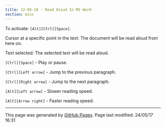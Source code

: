 ```yaml
---
title: 22-05-18 - Read Aloud In MS Word
section: misc
---
```


To activate: `[Alt][Ctrl][Space]`.

Cursor at a specific point in the text: The document will be read aloud from here on.

Text selected: The selected text will be read aloud.

`[Ctrl][Space]` - Play or pause.

`[Ctrl][Left arrow]` - Jump to the previous paragraph.

`[Ctrl][Right arrow]` - Jump to the next paragraph.

`[Alt][Left arrow]` - Slower reading speed.

`[Alt][Arrow right]` - Faster reading speed.


<hr>
<p class="pagedate">This page was generated by <a href=".">GitHub Pages</a>.  Page last modified: 24/05/17 16:31</p>
